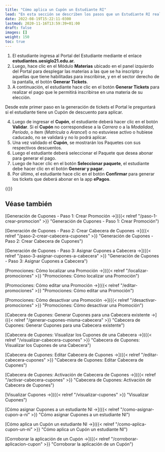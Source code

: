 ```yaml
---
title: "Cómo aplica un Cupón un Estudiante RI"
lead: "En esta sección se describen los pasos que un Estudiante RI realiza para utilizar un Cupón."
date: 2022-08-19T15:22:11-0300
lastmod: 2020-11-16T13:59:39+01:00
draft: false
images: []
weight: 150
toc: true
---
```

1. El estudiante ingresa al Portal del Estudiante mediante el enlace **estudiantes.uesiglo21.edu.ar.**
2. Luego, hace clic en el Módulo **Materias** ubicado en el panel izquierdo del Portal para desplegar las materias a las que se ha inscripto y aquellas que tiene habilitadas para inscribirse, y en el sector derecho de la pantalla, el botón **Generar Tickets**.
3. A continuación, el estudiante hace clic en el botón **Generar Tickets** para realizar el pago que le permitirá inscribirse en una materia de su elección.

Desde este primer paso en la generación de tickets el Portal le preguntará si el estudiante tiene un Cupón de descuento para aplicar.

4. Luego de ingresar el **Cupón**, el estudiante deberá hacer clic en el botón **Validar**. Si el **Cupón** no correspondiese a la _Carrera_ o a la _Modalidad_, _Período_, o ítem (_Matrícula_ o _Arancel_) o no estuviese activo o hubiese caducado, no se validará y no lo podrá aplicar.
5. Una vez validado el **Cupón**, se mostrarán los Paquetes con sus respectivos descuentos.
6. Luego el estudiante deberá seleccionar el Paquete que desea abonar para generar el pago.
7. Luego de hacer clic en el botón **Seleccionar paquete**, el estudiante debe hacer clic en el botón **Generar y pagar**.
8. Por último, el estudiante hace clic en el botón **Confirmar** para generar los tickets que deberá abonar en la app **ePagos**.


{{<note text="Un codocente podrá generar tickets pero no podrá aplicarle un Cupón de descuento, ya que éste debe ser aplicado al Ticket exclusivamente por el estudiante re-ingresante al seleccionar la Materia y generar el o los Tickets para Matrícula o Arancel o por el nuevo inscripto al inscribirse.">}}
</b>
   

## Véase también
[Generación de Cupones - Paso 1: Crear Promoción →]({{< relref "/paso-1-crear-promocion" >}} "Generación de Cupones - Paso 1: Crear Promoción")

[Generación de Cupones - Paso 2: Crear Cabecera de Cupones →]({{< relref "/paso-2-crear-cabecera-cupones" >}} "Generación de Cupones - Paso 2: Crear Cabecera de Cupones")

[Generación de Cupones - Paso 3: Asignar Cupones a Cabecera →]({{< relref "/paso-3-asignar-cupones-a-cabecera" >}} "Generación de Cupones - Paso 3: Asignar Cupones a Cabecera")

[Promociones: Cómo localizar una Promoción →]({{< relref "/localizar-promociones" >}} "Promociones: Cómo localizar una Promoción")

[Promociones: Cómo editar una Promoción →]({{< relref "/editar-promociones" >}} "Promociones: Cómo editar una Promoción")

[Promociones: Cómo desactivar una Promoción →]({{< relref "/desactivar-promociones" >}} "Promociones: Cómo desactivar una Promoción")

[Cabecera de Cupones: Generar Cupones para una Cabecera existente →]({{< relref "/generar-cupones-misma-cabecera" >}} "Cabecera de Cupones: Generar Cupones para una Cabecera existente")

[Cabecera de Cupones: Visualizar los Cupones de una Cabecera →]({{< relref "/visualizar-cabecera-cupones" >}} "Cabecera de Cupones: Visualizar los Cupones de una Cabecera")

[Cabecera de Cupones: Editar Cabecera de Cupones →]({{< relref "/editar-cabecera-cupones" >}} "Cabecera de Cupones: Editar Cabecera de Cupones")

[Cabecera de Cupones: Activación de Cabecera de Cupones →]({{< relref "/activar-cabecera-cupones" >}} "Cabecera de Cupones: Activación de Cabecera de Cupones")

[Visualizar Cupones →]({{< relref "/visualizar-cupones" >}} "Visualizar Cupones")

[Cómo asignar Cupones a un estudiante NI →]({{< relref "/como-asignar-cupon-a-ni" >}} "Cómo asignar Cupones a un estudiante NI")

[Cómo aplica un Cupón un estudiante NI →]({{< relref "/como-aplica-cupon-un-ni" >}} "Cómo aplica un Cupón un estudiante NI")

[Corroborar la aplicación de un Cupón →]({{< relref "/corroborar-aplicacion-cupon" >}} "Corroborar la aplicación de un Cupón")